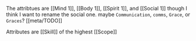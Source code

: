 The attribtues are [[Mind 1]], [[Body 1]], [[Spirit 1]], and [[Social 1]] though I think I want to rename the social one. maybe `Communication`, `comms`, `Grace`, or `Graces`? [[meta/TODO]]

Attributes are [[Skill]] of the highest [[Scope]]